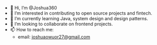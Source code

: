 - 👋 Hi, I’m @Joshua360
- 👀 I’m interested in contributing to open source projects and fintech.
- 🌱 I’m currently learning Java, system design and design patterns.
- 💞️ I’m looking to collaborate on frontend projects.
- 📫 How to reach me:
  -  email: joshuaowuor27@gmail.com

<!---
Joshua360/Joshua360 is a ✨ special ✨ repository because its `README.md` (this file) appears on your GitHub profile.
You can click the Preview link to take a look at your changes.
--->
